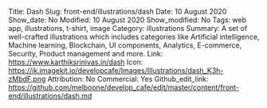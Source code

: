 Title: Dash
Slug: front-end/illustrations/dash
Date: 10 August 2020
Show_date: No
Modified: 10 August 2020
Show_modified: No
Tags: web app, illustrations, t-shirt, image
Category: illustrations
Summary: A set of well-crafted illustrations which includes categories like Artificial intelligence, Machine learning, Blockchain, UI components, Analytics, E-commerce, Security, Product management and more.
Link: https://www.karthiksrinivas.in/dash
Icon: https://ik.imagekit.io/developcafe/Images/Illustrations/dash_K3h-zMbdF.png
Attribution: No
Commercial: Yes
Github_edit_link: https://github.com/melboone/develop_cafe/edit/master/content/front-end/illustrations/dash.md
